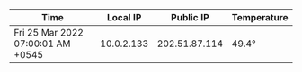 | Time     | Local IP | Public IP | Temperature |
| ----------- | ----------- | ----------- | ----------- |
| Fri 25 Mar 2022 07:00:01 AM +0545      | 10.0.2.133     | 202.51.87.114  | 49.4° |
